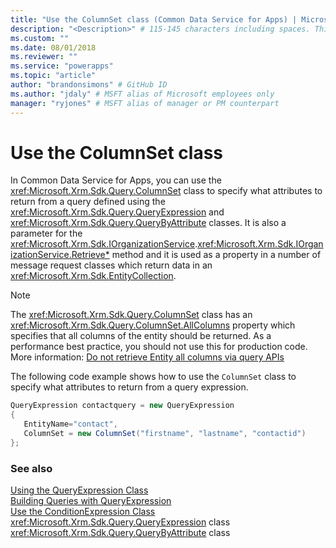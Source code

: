 ```yaml
---
title: "Use the ColumnSet class (Common Data Service for Apps) | Microsoft Docs" # Intent and product brand in a unique string of 43-59 chars including spaces
description: "<Description>" # 115-145 characters including spaces. This abstract displays in the search result.
ms.custom: ""
ms.date: 08/01/2018
ms.reviewer: ""
ms.service: "powerapps"
ms.topic: "article"
author: "brandonsimons" # GitHub ID
ms.author: "jdaly" # MSFT alias of Microsoft employees only
manager: "ryjones" # MSFT alias of manager or PM counterpart
---
```

# Use the ColumnSet class

In Common Data Service for Apps, you can use the <xref:Microsoft.Xrm.Sdk.Query.ColumnSet> class to specify what attributes to return from a query defined using the <xref:Microsoft.Xrm.Sdk.Query.QueryExpression> and <xref:Microsoft.Xrm.Sdk.Query.QueryByAttribute> classes. It is also a parameter for the <xref:Microsoft.Xrm.Sdk.IOrganizationService>.<xref:Microsoft.Xrm.Sdk.IOrganizationService.Retrieve*> method and it is used as a property in a number of message request classes which return data in an <xref:Microsoft.Xrm.Sdk.EntityCollection>.

> [!NOTE]
> The <xref:Microsoft.Xrm.Sdk.Query.ColumnSet> class has an <xref:Microsoft.Xrm.Sdk.Query.ColumnSet.AllColumns> property which specifies that all columns of the entity should be returned. As a performance best practice, you should not use this for production code. More information: [Do not retrieve Entity all columns via query APIs](/dynamics365/customer-engagement/guidance/data/retrieve-specific-columns-entity-via-query-apis)

The following code example shows how to use the `ColumnSet` class to specify what attributes to return from a query expression.  
  
```csharp  
QueryExpression contactquery = new QueryExpression   
{  
   EntityName="contact",  
   ColumnSet = new ColumnSet("firstname", "lastname", "contactid")   
};  
```  
  
### See also  

[Using the QueryExpression Class](use-queryexpression-class.md)<br />
[Building Queries with QueryExpression](build-queries-with-queryexpression.md)<br />
[Use the ConditionExpression Class](use-conditionexpression-class.md)<br /> 
<xref:Microsoft.Xrm.Sdk.Query.QueryExpression> class <br />
<xref:Microsoft.Xrm.Sdk.Query.QueryByAttribute> class <br />